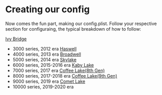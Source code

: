 # Creating our config

Now comes the fun part, making our config.plist. Follow your respective section for configuraing, the typical breakdown of how to follow:

[Ivy Bridge](/config.plist/ivy-bridge.md)
* 3000 series, 2012 era
[Haswell](/config.plist/haswell.md)
* 4000 series, 2013 era
[Broadwell](/config.plist/broadwell.md)
* 5000 series, 2014 era
[Skylake](/config.plist/skylake.md)
* 6000 series, 2015-2016 era
[Kaby Lake](/config.plist/kaby-lake.md)
* 7000 series, 2017 era
[Coffee Lake(8th Gen)](/config.plist/coffee-lake-8th-gen.md)
* 8000 series, 2017-2018 era
[Coffee Lake(9th Gen)](/config.plist/coffee-lake-9th-gen.md)
* 9000 series, 2019 era
[Comet Lake](/config.plist/comet-lake.md)
* 10000 series, 2019-2020 era
